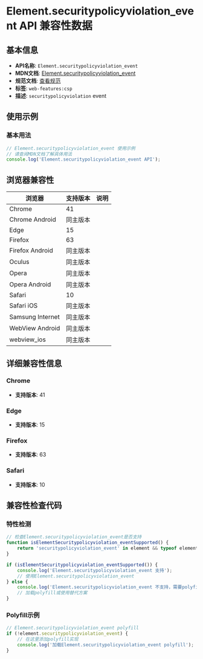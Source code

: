# Element.securitypolicyviolation_event API 兼容性数据

## 基本信息

- **API名称**: `Element.securitypolicyviolation_event`
- **MDN文档**: [Element.securitypolicyviolation_event](https://developer.mozilla.org/docs/Web/API/Element/securitypolicyviolation_event)
- **规范文档**: [查看规范](https://w3c.github.io/webappsec-csp/#eventdef-globaleventhandlers-securitypolicyviolation,https://html.spec.whatwg.org/multipage/webappapis.html#handler-onsecuritypolicyviolation)
- **标签**: `web-features:csp`
- **描述**: `securitypolicyviolation` event

## 使用示例

### 基本用法

```javascript
// Element.securitypolicyviolation_event 使用示例
// 请查阅MDN文档了解具体用法
console.log('Element.securitypolicyviolation_event API');
```

## 浏览器兼容性

| 浏览器 | 支持版本 | 说明 |
|--------|----------|------|
| Chrome | 41 |  |
| Chrome Android | 同主版本 |  |
| Edge | 15 |  |
| Firefox | 63 |  |
| Firefox Android | 同主版本 |  |
| Oculus | 同主版本 |  |
| Opera | 同主版本 |  |
| Opera Android | 同主版本 |  |
| Safari | 10 |  |
| Safari iOS | 同主版本 |  |
| Samsung Internet | 同主版本 |  |
| WebView Android | 同主版本 |  |
| webview_ios | 同主版本 |  |

## 详细兼容性信息

### Chrome

- **支持版本**: 41

### Edge

- **支持版本**: 15

### Firefox

- **支持版本**: 63

### Safari

- **支持版本**: 10

## 兼容性检查代码

### 特性检测

```javascript
// 检查Element.securitypolicyviolation_event是否支持
function isElementSecuritypolicyviolation_eventSupported() {
    return 'securitypolicyviolation_event' in element && typeof element.securitypolicyviolation_event === 'function';
}

if (isElementSecuritypolicyviolation_eventSupported()) {
    console.log('Element.securitypolicyviolation_event 支持');
    // 使用Element.securitypolicyviolation_event
} else {
    console.log('Element.securitypolicyviolation_event 不支持，需要polyfill');
    // 加载polyfill或使用替代方案
}
```

### Polyfill示例

```javascript
// Element.securitypolicyviolation_event polyfill
if (!element.securitypolicyviolation_event) {
    // 在这里添加polyfill实现
    console.log('加载Element.securitypolicyviolation_event polyfill');
}
```

